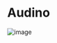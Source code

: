 # Audino

![image](https://github.com/user-attachments/assets/0bb20ca4-c35a-43a8-bfdc-6a401ba2618d)


